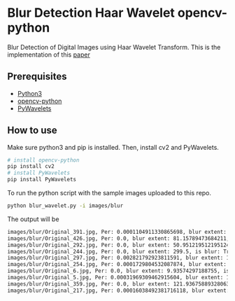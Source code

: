 # Blur Detection Haar Wavelet opencv-python
Blur Detection of Digital Images using Haar Wavelet Transform. This is the implementation of this [paper](http://tonghanghang.org/pdfs/icme04_blur.pdf)

## Prerequisites
* [Python3](https://www.python.org/)
* [opencv-python](https://pypi.python.org/pypi/opencv-python)
* [PyWavelets](https://pywavelets.readthedocs.io/en/latest/)

## How to use
Make sure python3 and pip is installed. Then, install cv2 and PyWavelets.
```bash
# install opencv-python
pip install cv2
# install PyWavelets
pip install PyWavelets
```

To run the python script with the sample images uploaded to this repo.
```bash
python blur_wavelet.py -i images/blur
```

The output will be

```bash
images/blur/Original_391.jpg, Per: 0.0001104911330865698, blur extent: 41.14235294117647, is blur: True
images/blur/Original_426.jpg, Per: 0.0, blur extent: 81.15789473684211, is blur: True
images/blur/Original_292.jpg, Per: 0.0, blur extent: 50.951219512195124, is blur: True
images/blur/Original_244.jpg, Per: 0.0, blur extent: 299.5, is blur: True
images/blur/Original_297.jpg, Per: 0.002821792923811591, blur extent: 10.708385481852316, is blur: False
images/blur/Original_254.jpg, Per: 0.0001729804532087874, blur extent: 1445.0, is blur: True
images/blur/Original_6.jpg, Per: 0.0, blur extent: 9.93574297188755, is blur: True
images/blur/Original_5.jpg, Per: 0.00031969309462915604, blur extent: 12.264705882352942, is blur: True
images/blur/Original_359.jpg, Per: 0.0, blur extent: 121.93675889328063, is blur: True
images/blur/Original_217.jpg, Per: 0.00016038492381716118, blur extent: 28.323383084577113, is blur: True
```
